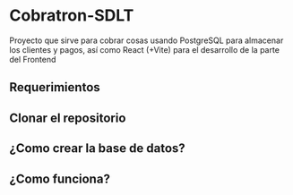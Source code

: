 # Cobratron-SDLT
Proyecto que sirve para cobrar cosas usando PostgreSQL para almacenar los clientes y pagos, así como React (+Vite) para el desarrollo de la parte del Frontend

## Requerimientos

## Clonar el repositorio

## ¿Como crear la base de datos?

## ¿Como funciona?
